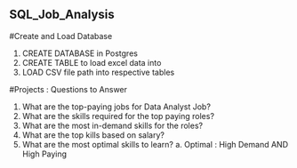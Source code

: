 ## SQL_Job_Analysis

#Create and Load Database
1. CREATE DATABASE in Postgres
2. CREATE TABLE to load excel data into 
3. LOAD CSV file path into respective tables

#Projects : Questions to Answer
1. What are the top-paying jobs for Data Analyst Job?
2. What are the skills required for the top paying roles?
3. What are the most in-demand skills for the roles?
4. What are the top kills based on salary?
5. What are the most optimal skills to learn?
     a. Optimal : High Demand AND High Paying
